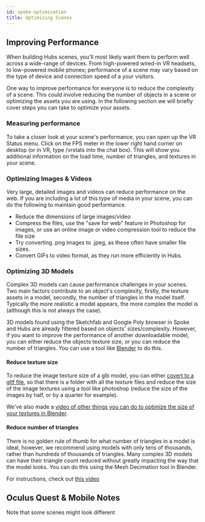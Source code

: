 ```yaml
---
id: spoke-optimization
title: Optimizing Scenes
---
```


## Improving Performance

When building Hubs scenes, you'll most likely want them to perform well across a wide-range of devices. From high-powered wired-in VR headsets, to low-powered mobile phones; performance of a scene may vary based on the type of device and connection speed of a your visitors. 

One way to improve performance for everyone is to reduce the complexity of a scene. This could involve reducing the number of objects in a scene or optimizing the assets you are using. In the following section we will briefly cover steps you can take to optimize your assets.


### Measuring performance

To take a closer look at your scene's performance, you can open up the VR Status menu. Click on the FPS meter in the lower right hand corner on desktop (or in VR, type /vrstats into the chat box). This will show you additional information on the load time, number of triangles, and textures in your scene. 

<!-- Insert video of opening performance tools -->

### Optimizing Images & Videos

Very large, detailed images and videos can reduce performance on the web. If you are including a lot of this type of media in your scene, you can do the following to maintain good performance.

* Reduce the dimensions of large images/video
* Compress the files, use the "save for web" feature in Photoshop for images, or use an online image or video compression tool to reduce the file size
* Try converting .png images to .jpeg, as these often have smaller file sizes.
* Convert GIFs to video format, as they run more efficiently in Hubs.

### Optimizing 3D Models

Complex 3D models can cause performance challenges in your scenes. Two main factors contribute to an object's complexity, firstly, the texture assets in a model, secondly, the number of triangles in the model itself. Typically the more realistic a model appears, the more complex the model is (although this is not always the case). 

3D models found using the Sketchfab and Google Poly browser in Spoke and Hubs are already filtered based on objects' sizes/complexity. However, if you want to improve the performance of another downloadable model, you can either reduce the objects texture size, or you can reduce the number of triangles. You can use a tool like [Blender]() to do this. 

#### Reduce texture size

To reduce the image texture size of a glb model, you can either [covert to a gltf file](), so that there is a folder with all the texture files and reduce the size of the image textures using a tool like photoshop (reduce the size of the images by half, or by a quarter for example). 

We've also made a [video of other things you can do to optimize the size of your textures in Blender](https://www.youtube.com/watch?v=6uhAp1m1SXQ).

#### Reduce number of triangles

There is no golden rule of thumb for what number of triangles in a model is ideal, however, we recommend using models with only tens of thousands, rather than hundreds of thousands of triangles. Many complex 3D models can have their triangle count reduced without greatly impacting the way that the model looks. You can do this using the Mesh Decimation tool in Blender. 

For instructions, check out [this video](https://www.youtube.com/watch?v=IIQNj-6_tQE_)

## Oculus Quest & Mobile Notes

Note that some scenes might look different 



<!-- 
## Developing for Mobile Devices & Quest


### AO


gifs can be hard on your scene -->

